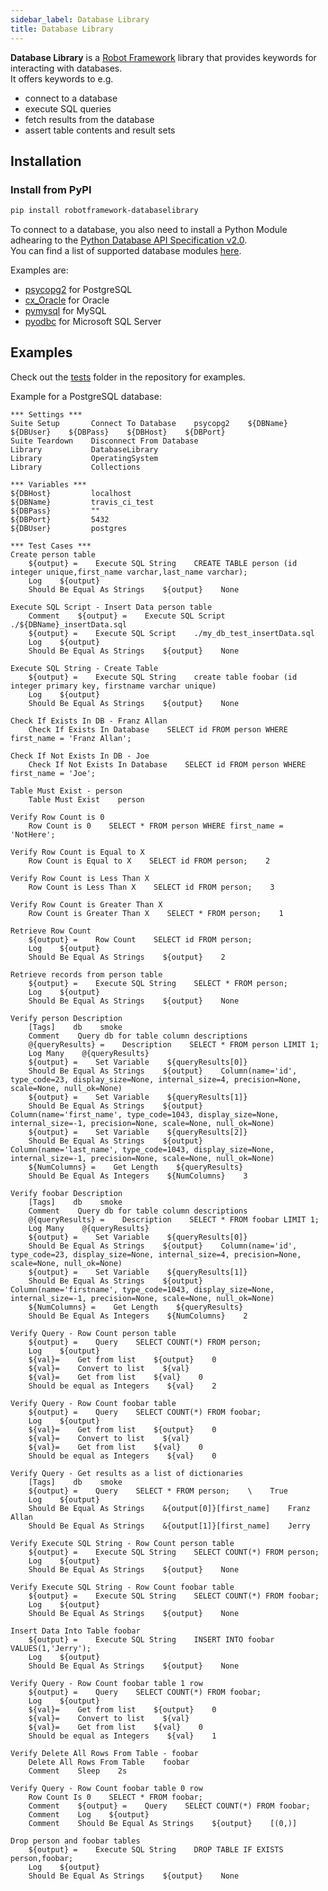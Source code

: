 ```yaml
---
sidebar_label: Database Library
title: Database Library
---
```


**Database Library** is a [Robot Framework](https://robotframework.org/) library that provides keywords for interacting with databases.  
It offers keywords to e.g.  
- connect to a database
- execute SQL queries
- fetch results from the database
- assert table contents and result sets

## Installation

### Install from PyPI

```bash
pip install robotframework-databaselibrary
```

To connect to a database, you also need to install a Python Module adhearing to the [Python Database API Specification v2.0](https://www.python.org/dev/peps/pep-0249/).  
You can find a list of supported database modules [here](https://wiki.python.org/moin/DatabaseInterfaces).

Examples are:
- [psycopg2](https://pypi.org/project/psycopg2/) for PostgreSQL
- [cx_Oracle](https://pypi.org/project/cx-Oracle/) for Oracle
- [pymysql](https://pypi.org/project/PyMySQL/) for MySQL
- [pyodbc](https://pypi.org/project/pyodbc/) for Microsoft SQL Server

## Examples

Check out the [tests](https://github.com/MarketSquare/Robotframework-Database-Library/tree/master/test) folder in the repository for examples.

Example for a PostgreSQL database:

```robotframework
*** Settings ***
Suite Setup       Connect To Database    psycopg2    ${DBName}    ${DBUser}    ${DBPass}    ${DBHost}    ${DBPort}
Suite Teardown    Disconnect From Database
Library           DatabaseLibrary
Library           OperatingSystem
Library           Collections

*** Variables ***
${DBHost}         localhost
${DBName}         travis_ci_test
${DBPass}         ""
${DBPort}         5432
${DBUser}         postgres

*** Test Cases ***
Create person table
    ${output} =    Execute SQL String    CREATE TABLE person (id integer unique,first_name varchar,last_name varchar);
    Log    ${output}
    Should Be Equal As Strings    ${output}    None

Execute SQL Script - Insert Data person table
    Comment    ${output} =    Execute SQL Script    ./${DBName}_insertData.sql
    ${output} =    Execute SQL Script    ./my_db_test_insertData.sql
    Log    ${output}
    Should Be Equal As Strings    ${output}    None

Execute SQL String - Create Table
    ${output} =    Execute SQL String    create table foobar (id integer primary key, firstname varchar unique)
    Log    ${output}
    Should Be Equal As Strings    ${output}    None

Check If Exists In DB - Franz Allan
    Check If Exists In Database    SELECT id FROM person WHERE first_name = 'Franz Allan';

Check If Not Exists In DB - Joe
    Check If Not Exists In Database    SELECT id FROM person WHERE first_name = 'Joe';

Table Must Exist - person
    Table Must Exist    person

Verify Row Count is 0
    Row Count is 0    SELECT * FROM person WHERE first_name = 'NotHere';

Verify Row Count is Equal to X
    Row Count is Equal to X    SELECT id FROM person;    2

Verify Row Count is Less Than X
    Row Count is Less Than X    SELECT id FROM person;    3

Verify Row Count is Greater Than X
    Row Count is Greater Than X    SELECT * FROM person;    1

Retrieve Row Count
    ${output} =    Row Count    SELECT id FROM person;
    Log    ${output}
    Should Be Equal As Strings    ${output}    2

Retrieve records from person table
    ${output} =    Execute SQL String    SELECT * FROM person;
    Log    ${output}
    Should Be Equal As Strings    ${output}    None

Verify person Description
    [Tags]    db    smoke
    Comment    Query db for table column descriptions
    @{queryResults} =    Description    SELECT * FROM person LIMIT 1;
    Log Many    @{queryResults}
    ${output} =    Set Variable    ${queryResults[0]}
    Should Be Equal As Strings    ${output}    Column(name='id', type_code=23, display_size=None, internal_size=4, precision=None, scale=None, null_ok=None)
    ${output} =    Set Variable    ${queryResults[1]}
    Should Be Equal As Strings    ${output}    Column(name='first_name', type_code=1043, display_size=None, internal_size=-1, precision=None, scale=None, null_ok=None)
    ${output} =    Set Variable    ${queryResults[2]}
    Should Be Equal As Strings    ${output}    Column(name='last_name', type_code=1043, display_size=None, internal_size=-1, precision=None, scale=None, null_ok=None)
    ${NumColumns} =    Get Length    ${queryResults}
    Should Be Equal As Integers    ${NumColumns}    3

Verify foobar Description
    [Tags]    db    smoke
    Comment    Query db for table column descriptions
    @{queryResults} =    Description    SELECT * FROM foobar LIMIT 1;
    Log Many    @{queryResults}
    ${output} =    Set Variable    ${queryResults[0]}
    Should Be Equal As Strings    ${output}    Column(name='id', type_code=23, display_size=None, internal_size=4, precision=None, scale=None, null_ok=None)
    ${output} =    Set Variable    ${queryResults[1]}
    Should Be Equal As Strings    ${output}    Column(name='firstname', type_code=1043, display_size=None, internal_size=-1, precision=None, scale=None, null_ok=None)
    ${NumColumns} =    Get Length    ${queryResults}
    Should Be Equal As Integers    ${NumColumns}    2

Verify Query - Row Count person table
    ${output} =    Query    SELECT COUNT(*) FROM person;
    Log    ${output}
    ${val}=    Get from list    ${output}    0
    ${val}=    Convert to list    ${val}
    ${val}=    Get from list    ${val}    0
    Should be equal as Integers    ${val}    2

Verify Query - Row Count foobar table
    ${output} =    Query    SELECT COUNT(*) FROM foobar;
    Log    ${output}
    ${val}=    Get from list    ${output}    0
    ${val}=    Convert to list    ${val}
    ${val}=    Get from list    ${val}    0
    Should be equal as Integers    ${val}    0

Verify Query - Get results as a list of dictionaries
    [Tags]    db    smoke
    ${output} =    Query    SELECT * FROM person;    \    True
    Log    ${output}
    Should Be Equal As Strings    &{output[0]}[first_name]    Franz Allan
    Should Be Equal As Strings    &{output[1]}[first_name]    Jerry

Verify Execute SQL String - Row Count person table
    ${output} =    Execute SQL String    SELECT COUNT(*) FROM person;
    Log    ${output}
    Should Be Equal As Strings    ${output}    None

Verify Execute SQL String - Row Count foobar table
    ${output} =    Execute SQL String    SELECT COUNT(*) FROM foobar;
    Log    ${output}
    Should Be Equal As Strings    ${output}    None

Insert Data Into Table foobar
    ${output} =    Execute SQL String    INSERT INTO foobar VALUES(1,'Jerry');
    Log    ${output}
    Should Be Equal As Strings    ${output}    None

Verify Query - Row Count foobar table 1 row
    ${output} =    Query    SELECT COUNT(*) FROM foobar;
    Log    ${output}
    ${val}=    Get from list    ${output}    0
    ${val}=    Convert to list    ${val}
    ${val}=    Get from list    ${val}    0
    Should be equal as Integers    ${val}    1

Verify Delete All Rows From Table - foobar
    Delete All Rows From Table    foobar
    Comment    Sleep    2s

Verify Query - Row Count foobar table 0 row
    Row Count Is 0    SELECT * FROM foobar;
    Comment    ${output} =    Query    SELECT COUNT(*) FROM foobar;
    Comment    Log    ${output}
    Comment    Should Be Equal As Strings    ${output}    [(0,)]

Drop person and foobar tables
    ${output} =    Execute SQL String    DROP TABLE IF EXISTS person,foobar;
    Log    ${output}
    Should Be Equal As Strings    ${output}    None
```



